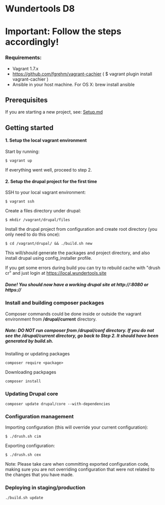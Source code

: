 # Wundertools D8

# Important: Follow the steps accordingly!

### Requirements:
- Vagrant 1.7.x
- https://github.com/fgrehm/vagrant-cachier
( $ vagrant plugin install vagrant-cachier )
- Ansible in your host machine. For OS X:
 brew install ansible

## Prerequisites

If you are starting a new project, see: [Setup.md](Setup.md)

## Getting started

#### 1. Setup the local vagrant environment

Start by running:

```$ vagrant up```

If everything went well, proceed to step 2.

#### 2. Setup the drupal project for the first time

SSH to your local vagrant environment:

```$ vagrant ssh```

Create a files directory under drupal:

```$ mkdir /vagrant/drupal/files```

Install the drupal project from configuration and create root directory (you only need to do this once):

```$ cd /vagrant/drupal/ && ./build.sh new```

This will/should generate the packages and project directory, and also install drupal using config_installer profile.

If you get some errors during build you can try to rebuild cache with "drush cr" and just login at https://local.wundertools.site

##### Done! You should now have a working drupal site at http://<hostname>:8080 or https://<hostname>

### Install and building composer packages

Composer commands could be done inside or outside the vagrant environment from **/drupal/current** directory.

##### Note: DO NOT run composer from /drupal/conf directory. If you do not see the /drupal/current directory, go back to Step 2. It should have been generated by build.sh.

Installing or updating packages

```composer require <package>```

Downloading packpages

```composer install```

### Updating Drupal core

```composer update drupal/core --with-dependencies```

### Configuration management

Importing configuration (this will override your current configuration):

```$ ./drush.sh cim```

Exporting configuration:

```$ ./drush.sh cex```

Note: Please take care when committing exported configuration code, making sure you are not overriding configuration that were not related to the changes that you have made.

### Deploying in staging/production

```./build.sh update```
